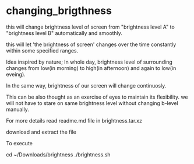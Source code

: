 # changing_brigthness
this will change brightness level of screen from "brightness level A" to "brightness level B" automatically and smoothly.

this will let 'the brightness of screen' changes over the time constantly within some specified ranges.


Idea
  inspired by nature; In whole day, brightness level of surrounding changes from low(in morning) to high(in afternoon) and
  again to low(in eveing).
  
  In the same way, brightness of our screen will change continuosly.
  
  This can be also thought as an exercise of eyes to maintain its flexibility.
  we will not have to stare on same brightness level without changing b-level manually.
  
  
  For more details 
    read readme.md file in brightness.tar.xz
    
    
  download and extract the file
    
  To execute  
    
  cd ~/Downloads/brightness
  ./brightness.sh
